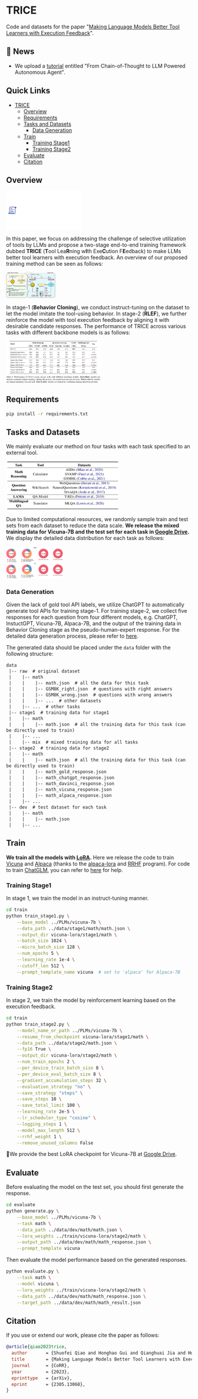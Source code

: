 # TRICE

Code and datasets for the paper "[Making Language Models Better Tool Learners with Execution Feedback](figs/paper.pdf)".

## 🔔 News

- We upload a [tutorial](./tutorial/tutorial.pdf) entitled "From Chain-of-Thought to LLM Powered Autonomous Agent".

## Quick Links

* [TRICE](#TRICE)
  * [Overview](#overview)
  * [Requirements](#requirements)
  * [Tasks and Datasets](#tasks-and-datasets)
    * [Data Generation](#data-generation)
  * [Train](#train)
    * [Training Stage1](#training-stage1)
    * [Training Stage2](#training-stage2)
  * [Evaluate](#evaluate)
  * [Citation](#citation)

## Overview

<img src="figs/figure1.gif" alt="figure1" style="zoom: 20%;" />

In this paper, we focus on addressing the challenge of selective utilization of tools by LLMs and propose a two-stage end-to-end training framework dubbed **TRICE** (**T**ool Lea**R**ning w**I**th Exe**C**ution F**E**edback) to make LLMs better tool learners with execution feedback. An overview of our proposed training method can be seen as follows:

<img src="figs/method.png" alt="method" style="zoom: 13%;" />

In stage-1 (**Behavior Cloning**), we conduct instruct-tuning on the dataset to let the model imitate the tool-using behavior.  In stage-2 (**RLEF**), we further reinforce the model with tool execution feedback by aligning it with desirable candidate responses. The performance of TRICE across various tasks with different backbone models is as follows:

<img src="figs/performance.png" alt="performance" style="zoom: 25%;" />

## Requirements

```bash
pip install -r requirements.txt
```

## Tasks and Datasets

We mainly evaluate our method on four tasks with each task specified to an external tool.

<img src="figs/task.png" alt="task" style="zoom:30%;" />

Due to limited computational resources, we randomly sample train and test sets from each dataset to reduce the data scale. **We release the mixed training data for Vicuna-7B and the test set for each task in [Google Drive](https://drive.google.com/drive/folders/1rqBrVcOl1ykFDd7g71xNwt9Q194L67DJ?usp=sharing).** We display the detailed data distribution for each task as follows:

<img src="figs/task_dis.png" alt="task_dis" style="zoom: 15%;" />

### Data Generation

Given the lack of gold tool API labels, we utilize ChatGPT to automatically generate tool APIs for training stage-1. For training stage-2, we collect five responses for each question from four different models, e.g. ChatGPT, InstuctGPT, Vicuna-7B, Alpaca-7B, and the output of the training data in Behavior Cloning stage as the pseudo-human-expert response. For the detailed data generation process, please refer to [here](https://github.com/zjunlp/TRICE/tree/main/generate_data).

The generated data should be placed under the `data` folder with the following structure:

```
data
 |-- raw  # original dataset
 |    |-- math
 |    |    |-- math.json  # all the data for this task
 |    |    |-- GSM8K_right.json  # questions with right answers
 |    |    |-- GSM8K_wrong.json  # questions with wrong answers
 |    |    |-- ...  # other datasets
 |    |-- ...  # other tasks
 |-- stage1  # training data for stage1
 |    |-- math
 |    |    |-- math.json  # all the training data for this task (can be directly used to train)
 |    |-- ...
 |    |-- mix  # mixed training data for all tasks
 |-- stage2  # training data for stage2
 |    |-- math
 |    |    |-- math.json  # all the training data for this task (can be directly used to train)
 |    |    |-- math_gold_response.json
 |    |    |-- math_chatgpt_response.json
 |    |    |-- math_davinci_response.json
 |    |    |-- math_vicuna_response.json
 |    |    |-- math_alpaca_response.json
 |    |-- ...
 |-- dev  # test dataset for each task
 |    |-- math
 |    |    |-- math.json
 |    |-- ...
```

## Train

**We train all the models with [LoRA](https://arxiv.org/pdf/2106.09685.pdf).** Here we release the code to train [Vicuna](https://github.com/lm-sys/FastChat) and [Alpaca](https://github.com/tatsu-lab/stanford_alpaca) (thanks to the [alpaca-lora](https://github.com/tloen/alpaca-lora) and [RRHF](https://github.com/GanjinZero/RRHF) program). For code to train [ChatGLM](https://github.com/THUDM/ChatGLM-6B), you can refer to [here](https://github.com/mymusise/ChatGLM-Tuning) for help.

### Training Stage1

In stage 1, we train the model in an instruct-tuning manner.

```bash
cd train
python train_stage1.py \
    --base_model ../PLMs/vicuna-7b \
    --data_path ../data/stage1/math/math.json \
    --output_dir vicuna-lora/stage1/math \
    --batch_size 1024 \
    --micro_batch_size 128 \
    --num_epochs 5 \
    --learning_rate 1e-4 \
    --cutoff_len 512 \
    --prompt_template_name vicuna  # set to 'alpaca' for Alpaca-7B
```

### Training Stage2

In stage 2, we train the model by reinforcement learning based on the execution feedback.

```bash
cd train
python train_stage2.py \
    --model_name_or_path ../PLMs/vicuna-7b \
    --resume_from_checkpoint vicuna-lora/stage1/math \
    --data_path ../data/stage2/math.json \
    --fp16 True \
    --output_dir vicuna-lora/stage2/math \
    --num_train_epochs 2 \
    --per_device_train_batch_size 8 \
    --per_device_eval_batch_size 8 \
    --gradient_accumulation_steps 32 \
    --evaluation_strategy "no" \
    --save_strategy "steps" \
    --save_steps 10 \
    --save_total_limit 100 \
    --learning_rate 2e-5 \
    --lr_scheduler_type "cosine" \
    --logging_steps 1 \
    --model_max_length 512 \
    --rrhf_weight 1 \
    --remove_unused_columns False
```

🍓We provide the best LoRA checkpoint for Vicuna-7B at [Google Drive](https://drive.google.com/drive/folders/14-pl8Vkx2_ohn53fgnLFHCE7OpxK9YgE?usp=sharing).

## Evaluate

Before evaluating the model on the test set, you should first generate the response.

```bash
cd evaluate
python generate.py \
    --base_model ../PLMs/vicuna-7b \
    --task math \
    --data_path ../data/dev/math/math.json \
    --lora_weights ../train/vicuna-lora/stage2/math \
    --output_path ../data/dev/math/math_response.json \
    --prompt_template vicuna
```

Then evaluate the model performance based on the generated responses.

```bash
python evaluate.py \
    --task math \
    --model vicuna \
    --lora_weights ../train/vicuna-lora/stage2/math \
    --data_path ../data/dev/math/math_response.json \
    --target_path ../data/dev/math/math_result.json
```

## Citation

If you use or extend our work, please cite the paper as follows:

```bibtex
@article{qiao2023trice,
  author       = {Shuofei Qiao and Honghao Gui and Qianghuai Jia and Huajun Chen and Ningyu Zhang},
  title        = {Making Language Models Better Tool Learners with Execution Feedback},
  journal      = {CoRR},
  year         = {2023},
  eprinttype   = {arXiv},
  eprint       = {2305.13068},
}
```

